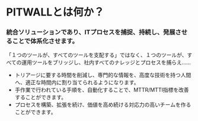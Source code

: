 <!--
# 💡 PITWALLとは何か？
-->

# PITWALLとは何か？

### 統合ソリューションであり、ITプロセスを捕捉、持続し、発展させることで体系化させます。

「１つのツールが、すべてのツールを支配する」ではなく、１つのツールが、すべての運用ツールをブリッジし、社内すべてのナレッジとプロセスを捕らえ…… 

* トリアージに要する時間を削減し、専門的な情報を、高度な技術を持つ人間へ、適正な時間内に割り当てられるようになります。
* 手作業で行われている手順を、自動化することで、MTTR/MTTI指標を改善することができます。
* プロセスを構築、拡張を続け、価値を高め続ける対応力の高いチームを作ることができます。
